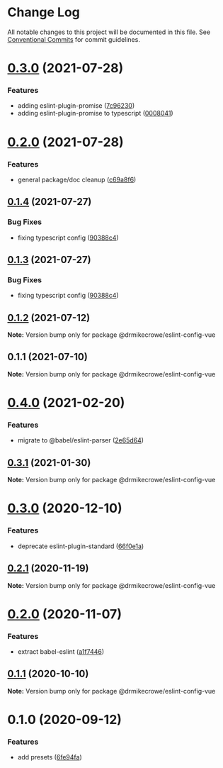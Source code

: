 # Change Log

All notable changes to this project will be documented in this file.
See [Conventional Commits](https://conventionalcommits.org) for commit guidelines.

# [0.3.0](https://github.com/drmikecrowe/configs/compare/@drmikecrowe/eslint-config-vue@0.2.0...@drmikecrowe/eslint-config-vue@0.3.0) (2021-07-28)


### Features

* adding eslint-plugin-promise ([7c96230](https://github.com/drmikecrowe/configs/commit/7c962303f0943493bdc0e0533aae2aa85fb79c2e))
* adding eslint-plugin-promise to typescript ([0008041](https://github.com/drmikecrowe/configs/commit/000804187fc90abc0789626758f4bfedf8e199d8))





# [0.2.0](https://github.com/drmikecrowe/configs/compare/@drmikecrowe/eslint-config-vue@0.1.4...@drmikecrowe/eslint-config-vue@0.2.0) (2021-07-28)


### Features

* general package/doc cleanup ([c69a8f6](https://github.com/drmikecrowe/configs/commit/c69a8f60a03531f44d7996955d48d522d9637427))





## [0.1.4](https://github.com/drmikecrowe/configs/compare/@drmikecrowe/eslint-config-vue@0.1.2...@drmikecrowe/eslint-config-vue@0.1.4) (2021-07-27)

### Bug Fixes

- fixing typescript config ([90388c4](https://github.com/drmikecrowe/configs/commit/90388c4a744ba11070f668e752123d549994c4fb))

## [0.1.3](https://github.com/drmikecrowe/configs/compare/@drmikecrowe/eslint-config-vue@0.1.2...@drmikecrowe/eslint-config-vue@0.1.3) (2021-07-27)

### Bug Fixes

- fixing typescript config ([90388c4](https://github.com/drmikecrowe/configs/commit/90388c4a744ba11070f668e752123d549994c4fb))

## [0.1.2](https://github.com/drmikecrowe/configs/compare/@drmikecrowe/eslint-config-vue@0.1.1...@drmikecrowe/eslint-config-vue@0.1.2) (2021-07-12)

**Note:** Version bump only for package @drmikecrowe/eslint-config-vue

## 0.1.1 (2021-07-10)

**Note:** Version bump only for package @drmikecrowe/eslint-config-vue

# [0.4.0](https://github.com/drmikecrowe/configs/compare/@drmikecrowe/eslint-config-vue@0.3.1...@drmikecrowe/eslint-config-vue@0.4.0) (2021-02-20)

### Features

- migrate to @babel/eslint-parser ([2e65d64](https://github.com/drmikecrowe/configs/commit/2e65d647cfa2f762c3bebd8dedb8ff68134c1235))

## [0.3.1](https://github.com/drmikecrowe/configs/compare/@drmikecrowe/eslint-config-vue@0.3.0...@drmikecrowe/eslint-config-vue@0.3.1) (2021-01-30)

**Note:** Version bump only for package @drmikecrowe/eslint-config-vue

# [0.3.0](https://github.com/drmikecrowe/configs/compare/@drmikecrowe/eslint-config-vue@0.2.1...@drmikecrowe/eslint-config-vue@0.3.0) (2020-12-10)

### Features

- deprecate eslint-plugin-standard ([66f0e1a](https://github.com/drmikecrowe/configs/commit/66f0e1a2ca5060a631477a69d6706a6a8fda2708))

## [0.2.1](https://github.com/drmikecrowe/configs/compare/@drmikecrowe/eslint-config-vue@0.2.0...@drmikecrowe/eslint-config-vue@0.2.1) (2020-11-19)

**Note:** Version bump only for package @drmikecrowe/eslint-config-vue

# [0.2.0](https://github.com/drmikecrowe/configs/compare/@drmikecrowe/eslint-config-vue@0.1.1...@drmikecrowe/eslint-config-vue@0.2.0) (2020-11-07)

### Features

- extract babel-eslint ([a1f7446](https://github.com/drmikecrowe/configs/commit/a1f744685ff7038a72a94a0efe69b28eb27d0a7e))

## [0.1.1](https://github.com/drmikecrowe/configs/compare/@drmikecrowe/eslint-config-vue@0.1.0...@drmikecrowe/eslint-config-vue@0.1.1) (2020-10-10)

**Note:** Version bump only for package @drmikecrowe/eslint-config-vue

# 0.1.0 (2020-09-12)

### Features

- add presets ([6fe94fa](https://github.com/drmikecrowe/configs/commit/6fe94fae4ed9d80b18833c9e5a3f51f710ebda43))
